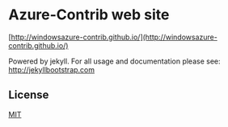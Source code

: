# Azure-Contrib web site

[http://windowsazure-contrib.github.io/](http://windowsazure-contrib.github.io/)

Powered by jekyll. For all usage and documentation please see: <http://jekyllbootstrap.com>

## License

[MIT](http://opensource.org/licenses/MIT)
